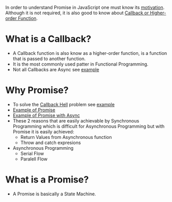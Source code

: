 In order to understand Promise in JavaScript one must know its [motivation](https://www.promisejs.org/). Although it is not required, it is also good to know about [Callback or Higher-order Function](http://javascriptissexy.com/understand-javascript-callback-functions-and-use-them/).

# What is a Callback?
- A Callback function is also know as a higher-order function, is a function that is passed to another function.
- It is the most commonly used patter in Functional Programming.
- Not all Callbacks are Async see [example](examples/1-callback.js)

# Why Promise?
- To solve the [Callback Hell](http://callbackhell.com/) problem see [example](examples/2-callback-hell.js)
- [Example of Promise](examples/3-promise.js)
- [Example of Promise with Async](examples/4-promise-with-async.js)
- These 2 reasons that are easily achievable by Synchronous Programming which is difficult for Asynchronous Programming but with Promise it is easily achieved:
    + Return Values from Asynchronous function
    + Throw and catch expresions
- Asynchronous Programming
    + Serial Flow
    + Paralell Flow

# What is a Promise?
- A Promise is basically a State Machine.
